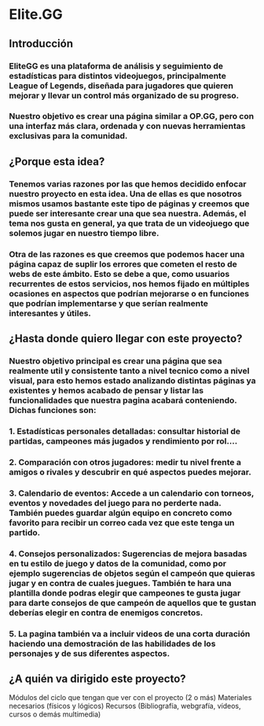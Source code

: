 # Elite.GG<center>
## Introducción
### EliteGG es una plataforma de análisis y seguimiento de estadísticas para distintos videojuegos, principalmente League of Legends, diseñada para jugadores que quieren mejorar y llevar un control más organizado de su progreso.
### Nuestro objetivo es crear una página similar a OP.GG, pero con una interfaz más clara, ordenada y con nuevas herramientas exclusivas para la comunidad. 
## ¿Porque esta idea?

### Tenemos varias razones por las que hemos decidido enfocar nuestro proyecto en esta idea. Una de ellas es que nosotros mismos usamos bastante este tipo de páginas y creemos que puede ser interesante crear una que sea nuestra. Además, el tema nos gusta en general, ya que trata de un videojuego que solemos jugar en nuestro tiempo libre.

### Otra de las razones es que creemos que podemos hacer una página capaz de suplir los errores que cometen el resto de webs de este ámbito. Esto se debe a que, como usuarios recurrentes de estos servicios, nos hemos fijado en múltiples ocasiones en aspectos que podrían mejorarse o en funciones que podrían implementarse y que serían realmente interesantes y útiles.

## ¿Hasta donde quiero llegar con este proyecto?

### Nuestro objetivo principal es crear una página que sea realmente util y consistente tanto a nivel tecnico como a nivel visual, para esto hemos estado analizando distintas páginas ya existentes y hemos acabado de pensar y listar las funcionalidades que nuestra pagina acabará conteniendo. Dichas funciones son:
### 1. Estadísticas personales detalladas: consultar historial de partidas, campeones más jugados y rendimiento por rol....
### 2. Comparación con otros jugadores: medir tu nivel frente a amigos o rivales y descubrir en qué aspectos puedes mejorar.
### 3. Calendario de eventos: Accede a un calendario con torneos, eventos y novedades del juego para no perderte nada. También puedes guardar algún equipo en concreto como favorito para recibir un correo cada vez que este tenga un partido.
### 4. Consejos personalizados: Sugerencias de mejora basadas en tu estilo de juego y datos de la comunidad, como por ejemplo sugerencias de objetos según el campeón que quieras jugar y en contra de cuales juegues. También te hara una plantilla donde podras elegir que campeones te gusta jugar para darte consejos de que campeón de aquellos que te gustan deberías elegir en contra de enemigos concretos.
### 5. La pagina también va a incluir videos de una corta duración haciendo una demostración de las habilidades de los personajes y de sus diferentes aspectos.

## ¿A quién va dirigido este proyecto?

Módulos del ciclo que tengan que ver con el proyecto (2 o más)
Materiales necesarios (físicos y lógicos)
Recursos (Bibliografía, webgrafía, vídeos, cursos o demás multimedia)
